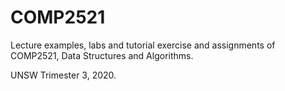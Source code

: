 # COMP2521

Lecture examples, labs and tutorial exercise and assignments of COMP2521, Data Structures and Algorithms.

UNSW Trimester 3, 2020.
